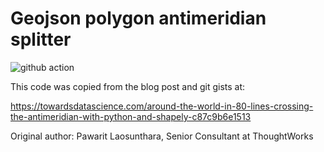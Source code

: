 # Geojson polygon antimeridian splitter

![github action](https://github.com/guidorice/antimeridian_splitter/actions/workflows/python-package.yml/badge.svg)

This code was copied from the blog post and git gists at:

https://towardsdatascience.com/around-the-world-in-80-lines-crossing-the-antimeridian-with-python-and-shapely-c87c9b6e1513

Original author: Pawarit Laosunthara, Senior Consultant at ThoughtWorks